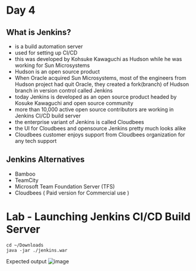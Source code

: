 # Day 4

## What is Jenkins?
- is a build automation server
- used for setting up CI/CD
- this was developed by Kohsuke Kawaguchi as Hudson while he was working for Sun Microsystems
- Hudson is an open source product
- When Oracle acquired Sun Microsystems, most of the engineers from Hudson project had quit Oracle, they created a fork(branch) of Hudson branch in version control called Jenkins
- today Jenkins is developed as an open source product headed by Kosuke Kawaguchi and open source community
- more than 10,000 active open source contributors are working in Jenkins CI/CD build server
- the enterprise variant of Jenkins is called Cloudbees
- the UI for Cloudbees and opensource Jenkins pretty much looks alike
- Cloudbees customer enjoys support from Cloudbees organization for any tech support

## Jenkins Alternatives
- Bamboo
- TeamCity
- Microsoft Team Foundation Server (TFS)
- Cloudbees ( Paid version for Commercial use )

# Lab - Launching Jenkins CI/CD Build Server
```
cd ~/Downloads
java -jar ./jenkins.war
```

Expected output
![image](https://github.com/tektutor/devops-dec-2023/assets/12674043/e3fa7fa6-f884-4574-8846-b6ae06f8bcd4)
